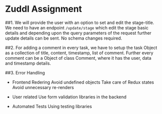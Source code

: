 # Zuddl Assignment

##1. 
We will provide the user with an option to set and edit the stage-title. 
We need to have an endpoint 
`/update/stage` which edit the stage basic details and depending upon the query parameters of the request further update details can be sent. No schema changes required. 

##2. 
For adding a comment in every task, we have to setup the task Object as a collection of title, content, timestamp, list of comment. Further every comment can be a Object of class Comment, where it has the user, data and timestamp details. 

##3. Error Handling
- Frontend Redering
 Avoid undefined objects
 Take care of Redux states
 Avoid unnecessary re-renders

- User related
 Use form validation libraries in the backend

- Automated Tests
 Using testing libraries 
 
 